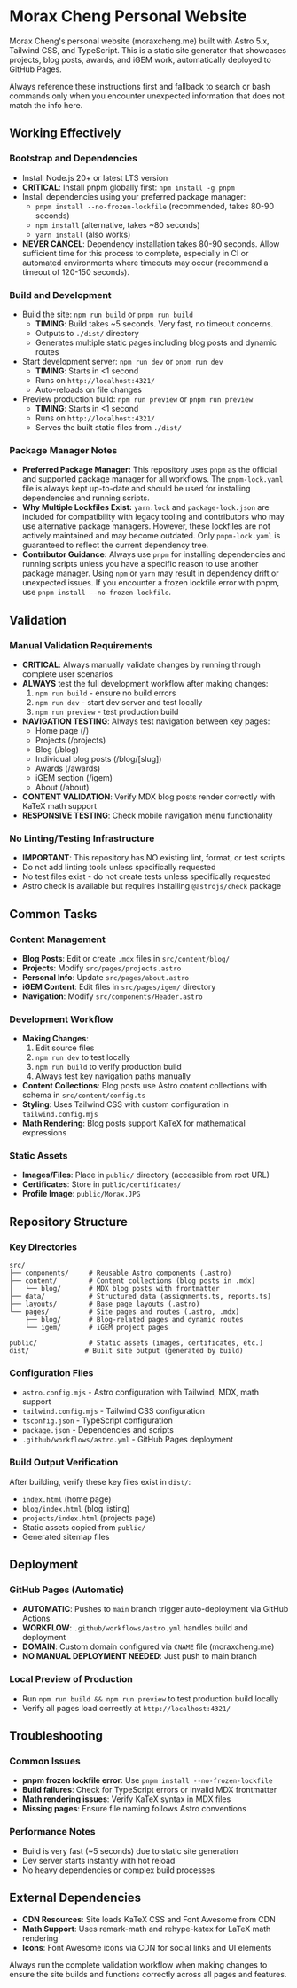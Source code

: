 # Morax Cheng Personal Website

Morax Cheng's personal website (moraxcheng.me) built with Astro 5.x, Tailwind CSS, and TypeScript. This is a static site generator that showcases projects, blog posts, awards, and iGEM work, automatically deployed to GitHub Pages.

Always reference these instructions first and fallback to search or bash commands only when you encounter unexpected information that does not match the info here.

## Working Effectively

### Bootstrap and Dependencies
- Install Node.js 20+ or latest LTS version
- **CRITICAL**: Install pnpm globally first: `npm install -g pnpm`
- Install dependencies using your preferred package manager:
  - `pnpm install --no-frozen-lockfile` (recommended, takes 80-90 seconds)
  - `npm install` (alternative, takes ~80 seconds) 
  - `yarn install` (also works)
- **NEVER CANCEL**: Dependency installation takes 80-90 seconds. Allow sufficient time for this process to complete, especially in CI or automated environments where timeouts may occur (recommend a timeout of 120-150 seconds).

### Build and Development
- Build the site: `npm run build` or `pnpm run build`
  - **TIMING**: Build takes ~5 seconds. Very fast, no timeout concerns.
  - Outputs to `./dist/` directory
  - Generates multiple static pages including blog posts and dynamic routes
- Start development server: `npm run dev` or `pnpm run dev`
  - **TIMING**: Starts in <1 second
  - Runs on `http://localhost:4321/`
  - Auto-reloads on file changes
- Preview production build: `npm run preview` or `pnpm run preview`
  - **TIMING**: Starts in <1 second  
  - Runs on `http://localhost:4321/`
  - Serves the built static files from `./dist/`

### Package Manager Notes
- **Preferred Package Manager:** This repository uses `pnpm` as the official and supported package manager for all workflows. The `pnpm-lock.yaml` file is always kept up-to-date and should be used for installing dependencies and running scripts.
- **Why Multiple Lockfiles Exist:** `yarn.lock` and `package-lock.json` are included for compatibility with legacy tooling and contributors who may use alternative package managers. However, these lockfiles are not actively maintained and may become outdated. Only `pnpm-lock.yaml` is guaranteed to reflect the current dependency tree.
- **Contributor Guidance:** Always use `pnpm` for installing dependencies and running scripts unless you have a specific reason to use another package manager. Using `npm` or `yarn` may result in dependency drift or unexpected issues. If you encounter a frozen lockfile error with pnpm, use `pnpm install --no-frozen-lockfile`.

## Validation

### Manual Validation Requirements
- **CRITICAL**: Always manually validate changes by running through complete user scenarios
- **ALWAYS** test the full development workflow after making changes:
  1. `npm run build` - ensure no build errors
  2. `npm run dev` - start dev server and test locally
  3. `npm run preview` - test production build
- **NAVIGATION TESTING**: Always test navigation between key pages:
  - Home page (/)
  - Projects (/projects) 
  - Blog (/blog)
  - Individual blog posts (/blog/[slug])
  - Awards (/awards)
  - iGEM section (/igem)
  - About (/about)
- **CONTENT VALIDATION**: Verify MDX blog posts render correctly with KaTeX math support
- **RESPONSIVE TESTING**: Check mobile navigation menu functionality

### No Linting/Testing Infrastructure
- **IMPORTANT**: This repository has NO existing lint, format, or test scripts
- Do not add linting tools unless specifically requested
- No test files exist - do not create tests unless specifically requested
- Astro check is available but requires installing `@astrojs/check` package

## Common Tasks

### Content Management
- **Blog Posts**: Edit or create `.mdx` files in `src/content/blog/`
- **Projects**: Modify `src/pages/projects.astro`
- **Personal Info**: Update `src/pages/about.astro`
- **iGEM Content**: Edit files in `src/pages/igem/` directory
- **Navigation**: Modify `src/components/Header.astro`

### Development Workflow
- **Making Changes**: 
  1. Edit source files
  2. `npm run dev` to test locally
  3. `npm run build` to verify production build
  4. Always test key navigation paths manually
- **Content Collections**: Blog posts use Astro content collections with schema in `src/content/config.ts`
- **Styling**: Uses Tailwind CSS with custom configuration in `tailwind.config.mjs`
- **Math Rendering**: Blog posts support KaTeX for mathematical expressions

### Static Assets
- **Images/Files**: Place in `public/` directory (accessible from root URL)
- **Certificates**: Store in `public/certificates/`
- **Profile Image**: `public/Morax.JPG`

## Repository Structure

### Key Directories
```
src/
├── components/     # Reusable Astro components (.astro)
├── content/        # Content collections (blog posts in .mdx)
│   └── blog/       # MDX blog posts with frontmatter
├── data/           # Structured data (assignments.ts, reports.ts)
├── layouts/        # Base page layouts (.astro)
└── pages/          # Site pages and routes (.astro, .mdx)
    ├── blog/       # Blog-related pages and dynamic routes
    └── igem/       # iGEM project pages

public/             # Static assets (images, certificates, etc.)
dist/              # Built site output (generated by build)
```

### Configuration Files
- `astro.config.mjs` - Astro configuration with Tailwind, MDX, math support
- `tailwind.config.mjs` - Tailwind CSS configuration  
- `tsconfig.json` - TypeScript configuration
- `package.json` - Dependencies and scripts
- `.github/workflows/astro.yml` - GitHub Pages deployment

### Build Output Verification
After building, verify these key files exist in `dist/`:
- `index.html` (home page)
- `blog/index.html` (blog listing)
- `projects/index.html` (projects page)
- Static assets copied from `public/`
- Generated sitemap files

## Deployment

### GitHub Pages (Automatic)
- **AUTOMATIC**: Pushes to `main` branch trigger auto-deployment via GitHub Actions
- **WORKFLOW**: `.github/workflows/astro.yml` handles build and deployment
- **DOMAIN**: Custom domain configured via `CNAME` file (moraxcheng.me)
- **NO MANUAL DEPLOYMENT NEEDED**: Just push to main branch

### Local Preview of Production
- Run `npm run build && npm run preview` to test production build locally
- Verify all pages load correctly at `http://localhost:4321/`

## Troubleshooting

### Common Issues
- **pnpm frozen lockfile error**: Use `pnpm install --no-frozen-lockfile`
- **Build failures**: Check for TypeScript errors or invalid MDX frontmatter
- **Math rendering issues**: Verify KaTeX syntax in MDX files
- **Missing pages**: Ensure file naming follows Astro conventions

### Performance Notes  
- Build is very fast (~5 seconds) due to static site generation
- Dev server starts instantly with hot reload
- No heavy dependencies or complex build processes

## External Dependencies
- **CDN Resources**: Site loads KaTeX CSS and Font Awesome from CDN
- **Math Support**: Uses remark-math and rehype-katex for LaTeX math rendering
- **Icons**: Font Awesome icons via CDN for social links and UI elements

Always run the complete validation workflow when making changes to ensure the site builds and functions correctly across all pages and features.